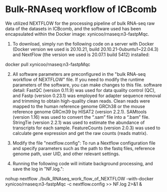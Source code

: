 # Bulk-RNAseq workflow of ICBcomb 
We utilized NEXTFLOW for the processing pipeline of bulk RNA-seq raw data of the datasets in ICBcomb, and the software used has been encapsulated within the Docker image: xynicoo/rnaseq:n3-fastpMqc.
1. To download, simply run the following code on a server with Docker (Docker version we used is 20.10.21, build 20.10.21-0ubuntu1~22.04.3) and NextFlow (the version we used is 20.07.1 build 5412) installed:

docker pull xynicoo/rnaseq:n3-fastpMqc

2. All software parameters are preconfigured in the "bulk RNA-seq workflow of NEXTFLOW" file. If you need to modify the runtime parameters of the software, you can make changes to this file.
 software detail:
 FastQC (version 0.11.9) was used for data quality control (QC),
 and Fastp (version 0.23.1) was employed for adapter sequence removal and trimming to obtain high-quality clean reads. Clean reads were mapped to the human reference genome 
 GRCh38 or the mouse reference genome GRCm39 by HISAT2 (version 2.2.1).
 SAMtools (version 1.16) was used to convert the “.sam” file into a “.bam” file.
 StringTie (version 2.2.1) was used to estimate the abundance of transcripts for each sample.
 FeatureCounts (version 2.0.3) was used to calculate gene expression and get the raw counts (reads matrix).

4. Modify the file "nextflow.config": To run a Nextflow configuration file and specify parameters such as the path to the fastq files, reference genome path, user UID, and other relevant settings.

5. Running the following code will initiate background processing, and save the log in "NF.log.":

nohup nextflow ./bulk_RNAseq_work_flow_of_NEXTFLOW -with-docker xynicoo/rnaseq:n3-fastpMqc -c nextflow.config >> NF.log 2>&1 &


